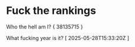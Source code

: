 # Fuck the rankings

Who the hell am I?
{ 38135715 }

What fucking year is it?
[ 2025-05-28T15:33:20Z ]
